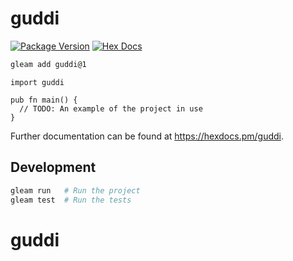 # guddi

[![Package Version](https://img.shields.io/hexpm/v/guddi)](https://hex.pm/packages/guddi)
[![Hex Docs](https://img.shields.io/badge/hex-docs-ffaff3)](https://hexdocs.pm/guddi/)

```sh
gleam add guddi@1
```
```gleam
import guddi

pub fn main() {
  // TODO: An example of the project in use
}
```

Further documentation can be found at <https://hexdocs.pm/guddi>.

## Development

```sh
gleam run   # Run the project
gleam test  # Run the tests
```
# guddi
